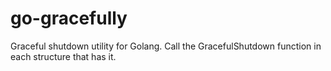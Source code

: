 # go-gracefully
Graceful shutdown utility for Golang. Call the GracefulShutdown function in each structure that has it.
